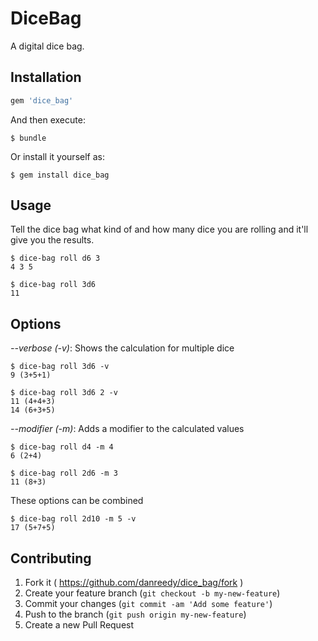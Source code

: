 # DiceBag

A digital dice bag.

## Installation


```ruby
gem 'dice_bag'
```

And then execute:

    $ bundle

Or install it yourself as:

    $ gem install dice_bag

## Usage

Tell the dice bag what kind of and how many dice you are rolling and it'll give you the results.

    $ dice-bag roll d6 3
    4 3 5

    $ dice-bag roll 3d6
    11

## Options

*--verbose (-v)*: Shows the calculation for multiple dice

    $ dice-bag roll 3d6 -v
    9 (3+5+1)

    $ dice-bag roll 3d6 2 -v
    11 (4+4+3)
    14 (6+3+5)

*--modifier (-m)*: Adds a modifier to the calculated values

    $ dice-bag roll d4 -m 4
    6 (2+4)

    $ dice-bag roll 2d6 -m 3
    11 (8+3)

These options can be combined

    $ dice-bag roll 2d10 -m 5 -v
    17 (5+7+5)


## Contributing

1. Fork it ( https://github.com/danreedy/dice_bag/fork )
2. Create your feature branch (`git checkout -b my-new-feature`)
3. Commit your changes (`git commit -am 'Add some feature'`)
4. Push to the branch (`git push origin my-new-feature`)
5. Create a new Pull Request
